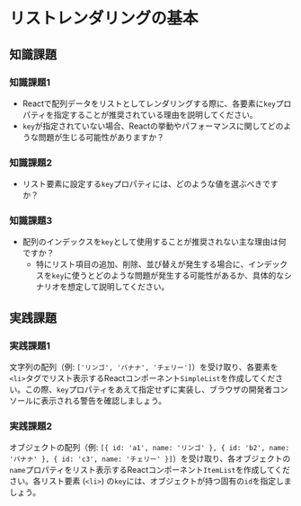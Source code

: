 # リストレンダリングの基本

## 知識課題

### 知識課題1

- Reactで配列データをリストとしてレンダリングする際に、各要素に`key`プロパティを指定することが推奨されている理由を説明してください。
- `key`が指定されていない場合、Reactの挙動やパフォーマンスに関してどのような問題が生じる可能性がありますか？

### 知識課題2

- リスト要素に設定する`key`プロパティには、どのような値を選ぶべきですか？

### 知識課題3

- 配列のインデックスを`key`として使用することが推奨されない主な理由は何ですか？
  - 特にリスト項目の追加、削除、並び替えが発生する場合に、インデックスを`key`に使うとどのような問題が発生する可能性があるか、具体的なシナリオを想定して説明してください。

## 実践課題

### 実践課題1

文字列の配列（例: `['リンゴ', 'バナナ', 'チェリー']`）を受け取り、各要素を`<li>`タグでリスト表示するReactコンポーネント`SimpleList`を作成してください。この際、`key`プロパティをあえて指定せずに実装し、ブラウザの開発者コンソールに表示される警告を確認しましょう。

### 実践課題2

オブジェクトの配列（例: `[{ id: 'a1', name: 'リンゴ' }, { id: 'b2', name: 'バナナ' }, { id: 'c3', name: 'チェリー' }]`）を受け取り、各オブジェクトの`name`プロパティをリスト表示するReactコンポーネント`ItemList`を作成してください。各リスト要素 (`<li>`) の`key`には、オブジェクトが持つ固有の`id`を指定しましょう。
